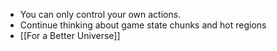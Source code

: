 - You can only control your own actions.
- Continue thinking about game state chunks and hot regions
- [[For a Better Universe]]
